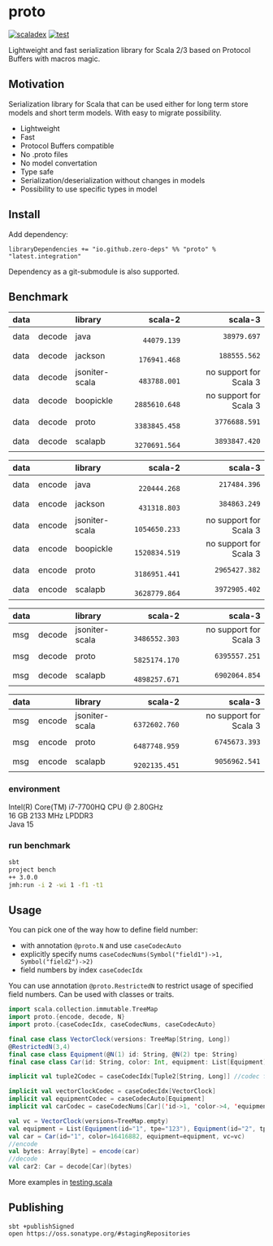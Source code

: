 # proto

[![scaladex](https://index.scala-lang.org/zero-deps/proto/proto/latest-by-scala-version.svg)](https://index.scala-lang.org/zero-deps/proto/proto)
[![test](https://img.shields.io/github/workflow/status/zero-deps/proto/test?label=tests)](https://github.com/zero-deps/proto/actions/workflows/test.yml)

Lightweight and fast serialization library for Scala 2/3 based on Protocol Buffers with macros magic.

## Motivation

Serialization library for Scala that can be used either for long term store models and short term models.
With easy to migrate possibility.

- Lightweight
- Fast
- Protocol Buffers compatible
- No .proto files
- No model convertation
- Type safe
- Serialization/deserialization without changes in models
- Possibility to use specific types in model

## Install

Add dependency:
```
libraryDependencies += "io.github.zero-deps" %% "proto" % "latest.integration"
```

Dependency as a git-submodule is also supported.

## Benchmark

data |        | library        | scala-2        | scala-3
---- | ------ |:-------------- | -------------: | ------------:
data | decode | java           | `   44079.139` | `  38979.697`
data | decode | jackson        | `  176941.468` | ` 188555.562`
data | decode | jsoniter-scala | `  483788.001` | no support for Scala 3
data | decode | boopickle      | ` 2885610.648` | no support for Scala 3
data | decode | proto          | ` 3383845.458` | `3776688.591`
data | decode | scalapb        | ` 3270691.564` | `3893847.420`

data |        | library        | scala-2        | scala-3
---- | ------ |:-------------- | -------------: | ------------:
data | encode | java           | `  220444.268` | ` 217484.396`
data | encode | jackson        | `  431318.803` | ` 384863.249`
data | encode | jsoniter-scala | ` 1054650.233` | no support for Scala 3
data | encode | boopickle      | ` 1520834.519` | no support for Scala 3
data | encode | proto          | ` 3186951.441` | `2965427.382`
data | encode | scalapb        | ` 3628779.864` | `3972905.402`

data |        | library        | scala-2        | scala-3
---- | ------ |:-------------- | -------------: | ------------:
msg  | decode | jsoniter-scala | ` 3486552.303` | no support for Scala 3
msg  | decode | proto          | ` 5825174.170` | `6395557.251`
msg  | decode | scalapb        | ` 4898257.671` | `6902064.854`

data |        | library        | scala-2        | scala-3
---- | ------ |:-------------- | -------------: | ------------:
msg  | encode | jsoniter-scala | ` 6372602.760` | no support for Scala 3
msg  | encode | proto          | ` 6487748.959` | `6745673.393`
msg  | encode | scalapb        | ` 9202135.451` | `9056962.541`

### environment

Intel(R) Core(TM) i7-7700HQ CPU @ 2.80GHz\
16 GB 2133 MHz LPDDR3\
Java 15

### run benchmark

```bash
sbt
project bench
++ 3.0.0
jmh:run -i 2 -wi 1 -f1 -t1
```

## Usage

You can pick one of the way how to define field number:
- with annotation `@proto.N` and use `caseCodecAuto`
- explicitly specify nums `caseCodecNums(Symbol("field1")->1, Symbol("field2")->2)`
- field numbers by index `caseCodecIdx`

You can use annotation `@proto.RestrictedN` to restrict usage of specified field numbers. Can be used with classes or traits.

```scala
import scala.collection.immutable.TreeMap
import proto.{encode, decode, N}
import proto.{caseCodecIdx, caseCodecNums, caseCodecAuto}

final case class VectorClock(versions: TreeMap[String, Long])
@RestrictedN(3,4)
final case class Equipment(@N(1) id: String, @N(2) tpe: String)
final case class Car(id: String, color: Int, equipment: List[Equipment], vc: VectorClock)

implicit val tuple2Codec = caseCodecIdx[Tuple2[String, Long]] //codec for TreeMap[String, Long]

implicit val vectorClockCodec = caseCodecIdx[VectorClock]
implicit val equipmentCodec = caseCodecAuto[Equipment]
implicit val carCodec = caseCodecNums[Car]('id->1, 'color->4, 'equipment->2, 'vc->3)

val vc = VectorClock(versions=TreeMap.empty)
val equipment = List(Equipment(id="1", tpe="123"), Equipment(id="2", tpe="456"))
val car = Car(id="1", color=16416882, equipment=equipment, vc=vc)
//encode
val bytes: Array[Byte] = encode(car)
//decode
val car2: Car = decode[Car](bytes)
```

More examples in [testing.scala](src/test/scala/testing.scala)

## Publishing

```
sbt +publishSigned
open https://oss.sonatype.org/#stagingRepositories
```
